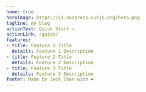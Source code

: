 ```yaml
---
home: true
heroImage: https://v1.vuepress.vuejs.org/hero.png
tagline: my blog
actionText: Quick Start →
actionLink: /guide/
features:
- title: Feature 1 Title
  details: Feature 1 Description
- title: Feature 2 Title
  details: Feature 2 Description
- title: Feature 3 Title
  details: Feature 3 Description
footer: Made by Jack_Chan with ❤️
---
```

